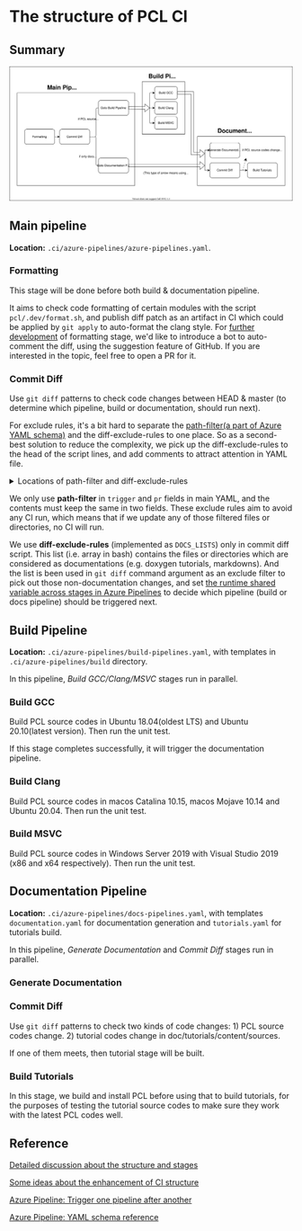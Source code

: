 # The structure of PCL CI

## Summary

![ci-structure](./ci-structure.svg)

## Main pipeline

**Location:** `.ci/azure-pipelines/azure-pipelines.yaml`.

### Formatting

This stage will be done before both build & documentation pipeline.

It aims to check code formatting of certain modules with the script `pcl/.dev/format.sh`, and publish diff patch as an artifact in CI which could be applied by `git apply` to auto-format the clang style. For [further development](https://github.com/PointCloudLibrary/pcl/pull/4691#discussion_r608445398) of formatting stage, we'd like to introduce a bot to auto-comment the diff, using the suggestion feature of GitHub. If you are interested in the topic, feel free to open a PR for it.

### Commit Diff

Use `git diff` patterns to check code changes between HEAD & master (to determine which pipeline, build or documentation, should run next).

For exclude rules, it's a bit hard to separate the [path-filter(a part of Azure YAML schema)](https://docs.microsoft.com/en-us/azure/devops/pipelines/repos/azure-repos-git?view=azure-devops&tabs=yaml#paths) and the diff-exclude-rules to one place. So as a second-best solution to reduce the complexity, we pick up the diff-exclude-rules to the head of the script lines, and add comments to attract attention in YAML file.

<details>

<summary>Locations of path-filter and diff-exclude-rules</summary>

```yaml
# Exclude Rules:
# 1. path-filter in trigger and pr, 
#    this is NOT exclude rules for documentation,
#    set this rule only to avoid any CI run.
# 2. DOCS_LISTS in diff script, 
#    the lists contain all documentation-related files,
#    fill the list to help git-diff recognize docs changes.

trigger:
  paths:
    exclude:
    - README.md
    - CHANGES.md
    - CONTRIBUTING.md
    - .ci
    - .dev
    - .github
    # add more exclude rules, e.g. fileName, directoryName
    # which won't cause any CI to run.

pr:
  paths:
    exclude:
    - README.md
    - CHANGES.md
    - CONTRIBUTING.md
    - .ci
    - .dev
    - .github
    # add more exclude rules, e.g. fileName, directoryName
    # which won't cause any CI to run.
```

```yaml
...
- script: | 
     # Add all docs path to this array
     DOCS_LISTS=("doc" "*.md")
     ...
```

</details>

We only use **path-filter** in `trigger` and `pr` fields in main YAML, and the contents must keep the same in two fields. These exclude rules aim to avoid any CI run, which means that if we update any of those filtered files or directories, no CI will run.

We use **diff-exclude-rules** (implemented as `DOCS_LISTS`) only in commit diff script. This list (i.e. array in bash) contains the files or directories which are considered as documentations (e.g. doxygen tutorials, markdowns). And the list is been used in `git diff` command argument as an exclude filter to pick out those non-documentation changes, and set [the runtime shared variable across stages in Azure Pipelines](https://docs.microsoft.com/en-us/azure/devops/pipelines/process/variables?view=azure-devops&tabs=yaml%2Cbatch#share-variables-across-pipelines) to decide which pipeline (build or docs pipeline) should be triggered next.

## Build Pipeline

**Location:** `.ci/azure-pipelines/build-pipelines.yaml`, with templates in `.ci/azure-pipelines/build` directory.

In this pipeline, *Build GCC/Clang/MSVC* stages run in parallel.

### Build GCC

Build PCL source codes in Ubuntu 18.04(oldest LTS) and Ubuntu 20.10(latest version). Then run the unit test.

If this stage completes successfully, it will trigger the documentation pipeline.

### Build Clang

Build PCL source codes in macos Catalina 10.15, macos Mojave 10.14 and Ubuntu 20.04. Then run the unit test.

### Build MSVC

Build PCL source codes in Windows Server 2019 with Visual Studio 2019 (x86 and x64 respectively). Then run the unit test.

## Documentation Pipeline

**Location:** `.ci/azure-pipelines/docs-pipelines.yaml`, with templates `documentation.yaml` for documentation generation and `tutorials.yaml` for tutorials build.

In this pipeline, *Generate Documentation* and *Commit Diff* stages run in parallel.

### Generate Documentation

### Commit Diff

Use `git diff` patterns to check two kinds of code changes: 1) PCL source codes change. 2) tutorial codes change in doc/tutorials/content/sources.

If one of them meets, then tutorial stage will be built.

### Build Tutorials

In this stage, we build and install PCL before using that to build tutorials, for the purposes of testing the tutorial source codes to make sure they work with the latest PCL codes well. 

## Reference

[Detailed discussion about the structure and stages](https://github.com/PointCloudLibrary/pcl/pull/4691)

[Some ideas about the enhancement of CI structure](https://github.com/PointCloudLibrary/pcl/pull/4737)

[Azure Pipeline: Trigger one pipeline after another](https://docs.microsoft.com/en-us/azure/devops/pipelines/process/pipeline-triggers?tabs=yaml&view=azure-devops#branch-considerations)

[Azure Pipeline: YAML schema reference](https://docs.microsoft.com/en-us/azure/devops/pipelines/yaml-schema?view=azure-devops&tabs=example%2Cparameter-schema#stage)